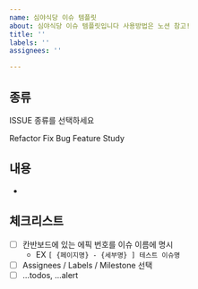 ```yaml
---
name: 심야식당 이슈 템플릿
about: 심야식당 이슈 템플릿입니다 사용방법은 노션 참고!
title: ''
labels: ''
assignees: ''

---
```


## 종류

ISSUE 종류를 선택하세요 

Refactor
Fix
Bug
Feature
Study

## 내용

-

## 체크리스트

- [ ] 칸반보드에 있는 에픽 번호를 이슈 이름에 명시
  - EX `[ {페이지명} - {세부명} ] 테스트 이슈명`
- [ ] Assignees / Labels / Milestone 선택
- [ ] ...todos, ...alert
